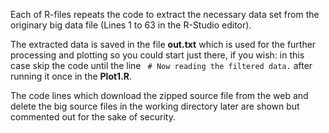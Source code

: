
Each of R-files repeats the code to extract the necessary data set from the originary big data file (Lines 1 to 63 in the R-Studio editor).

The extracted data is saved in the file **out.txt** which is used for the further processing and plotting so you could start just there, if you wish: in this case skip the code until the line ` # Now reading the filtered data.` after running it once in the **Plot1.R**.

The code lines which download the zipped source file from the web and delete the big source files in the working directory later are shown but commented out for the sake of security.


